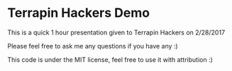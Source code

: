 # Terrapin Hackers Demo #

This is a quick 1 hour presentation given to Terrapin Hackers on 2/28/2017

Please feel free to ask me any questions if you have any :)

This code is under the MIT license, feel free to use it with attribution :)
